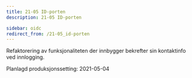 ```yaml
---
title: 21-05 ID-porten
description: 21-05 ID-porten

sidebar: oidc
redirect_from: /21-05_id-porten
---
```



Refaktorering av funksjonaliteten der innbygger bekrefter sin kontaktinfo ved innlogging.



Planlagd produksjonssetting: 2021-05-04
